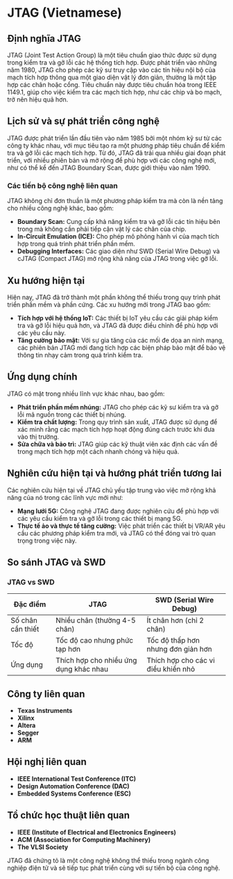 # JTAG (Vietnamese)

## Định nghĩa JTAG

JTAG (Joint Test Action Group) là một tiêu chuẩn giao thức được sử dụng trong kiểm tra và gỡ lỗi các hệ thống tích hợp. Được phát triển vào những năm 1980, JTAG cho phép các kỹ sư truy cập vào các tín hiệu nội bộ của mạch tích hợp thông qua một giao diện vật lý đơn giản, thường là một tập hợp các chân hoặc cổng. Tiêu chuẩn này được tiêu chuẩn hóa trong IEEE 1149.1, giúp cho việc kiểm tra các mạch tích hợp, như các chip và bo mạch, trở nên hiệu quả hơn.

## Lịch sử và sự phát triển công nghệ

JTAG được phát triển lần đầu tiên vào năm 1985 bởi một nhóm kỹ sư từ các công ty khác nhau, với mục tiêu tạo ra một phương pháp tiêu chuẩn để kiểm tra và gỡ lỗi các mạch tích hợp. Từ đó, JTAG đã trải qua nhiều giai đoạn phát triển, với nhiều phiên bản và mở rộng để phù hợp với các công nghệ mới, như có thể kể đến JTAG Boundary Scan, được giới thiệu vào năm 1990.

### Các tiến bộ công nghệ liên quan

JTAG không chỉ đơn thuần là một phương pháp kiểm tra mà còn là nền tảng cho nhiều công nghệ khác, bao gồm:

- **Boundary Scan:** Cung cấp khả năng kiểm tra và gỡ lỗi các tín hiệu bên trong mà không cần phải tiếp cận vật lý các chân của chip.
- **In-Circuit Emulation (ICE):** Cho phép mô phỏng hành vi của mạch tích hợp trong quá trình phát triển phần mềm.
- **Debugging Interfaces:** Các giao diện như SWD (Serial Wire Debug) và cJTAG (Compact JTAG) mở rộng khả năng của JTAG trong việc gỡ lỗi.

## Xu hướng hiện tại

Hiện nay, JTAG đã trở thành một phần không thể thiếu trong quy trình phát triển phần mềm và phần cứng. Các xu hướng mới trong JTAG bao gồm:

- **Tích hợp với hệ thống IoT:** Các thiết bị IoT yêu cầu các giải pháp kiểm tra và gỡ lỗi hiệu quả hơn, và JTAG đã được điều chỉnh để phù hợp với các yêu cầu này.
- **Tăng cường bảo mật:** Với sự gia tăng của các mối đe dọa an ninh mạng, các phiên bản JTAG mới đang tích hợp các biện pháp bảo mật để bảo vệ thông tin nhạy cảm trong quá trình kiểm tra.

## Ứng dụng chính

JTAG có mặt trong nhiều lĩnh vực khác nhau, bao gồm:

- **Phát triển phần mềm nhúng:** JTAG cho phép các kỹ sư kiểm tra và gỡ lỗi mã nguồn trong các thiết bị nhúng.
- **Kiểm tra chất lượng:** Trong quy trình sản xuất, JTAG được sử dụng để xác minh rằng các mạch tích hợp hoạt động đúng cách trước khi đưa vào thị trường.
- **Sửa chữa và bảo trì:** JTAG giúp các kỹ thuật viên xác định các vấn đề trong mạch tích hợp một cách nhanh chóng và hiệu quả.

## Nghiên cứu hiện tại và hướng phát triển tương lai

Các nghiên cứu hiện tại về JTAG chủ yếu tập trung vào việc mở rộng khả năng của nó trong các lĩnh vực mới như:

- **Mạng lưới 5G:** Công nghệ JTAG đang được nghiên cứu để phù hợp với các yêu cầu kiểm tra và gỡ lỗi trong các thiết bị mạng 5G.
- **Thực tế ảo và thực tế tăng cường:** Việc phát triển các thiết bị VR/AR yêu cầu các phương pháp kiểm tra mới, và JTAG có thể đóng vai trò quan trọng trong việc này.
  
## So sánh JTAG và SWD

### JTAG vs SWD

| Đặc điểm                     | JTAG                                         | SWD (Serial Wire Debug)                       |
|-----------------------------|---------------------------------------------|-----------------------------------------------|
| Số chân cần thiết           | Nhiều chân (thường 4-5 chân)               | Ít chân hơn (chỉ 2 chân)                     |
| Tốc độ                      | Tốc độ cao nhưng phức tạp hơn              | Tốc độ thấp hơn nhưng đơn giản hơn           |
| Ứng dụng                    | Thích hợp cho nhiều ứng dụng khác nhau     | Thích hợp cho các vi điều khiển nhỏ          |

## Công ty liên quan

- **Texas Instruments**
- **Xilinx**
- **Altera**
- **Segger**
- **ARM**

## Hội nghị liên quan

- **IEEE International Test Conference (ITC)**
- **Design Automation Conference (DAC)**
- **Embedded Systems Conference (ESC)**

## Tổ chức học thuật liên quan

- **IEEE (Institute of Electrical and Electronics Engineers)**
- **ACM (Association for Computing Machinery)**
- **The VLSI Society**

JTAG đã chứng tỏ là một công nghệ không thể thiếu trong ngành công nghiệp điện tử và sẽ tiếp tục phát triển cùng với sự tiến bộ của công nghệ.